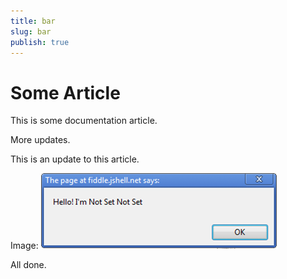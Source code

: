 ```yaml
---
title: bar
slug: bar
publish: true
---
```


Some Article
============

This is some documentation article.

More updates.

This is an update to this article.

Image: <img src="some-image.png" alt="Some Image" />

All done.
